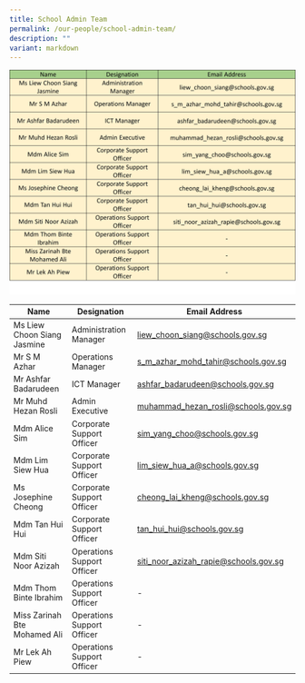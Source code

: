 ```yaml
---
title: School Admin Team
permalink: /our-people/school-admin-team/
description: ""
variant: markdown
---
```

![](/images/Staff%20List/school%20admin%20team.jpg)

| Name | Designation | Email Address |
| -------- | -------- | -------- |
| Ms Liew Choon Siang Jasmine     | Administration Manager     | liew_choon_siang@schools.gov.sg     |
| Mr S M Azhar    | Operations Manager     | s_m_azhar_mohd_tahir@schools.gov.sg     |
| Mr Ashfar Badarudeen     | ICT Manager     | ashfar_badarudeen@schools.gov.sg     |
| Mr Muhd Hezan Rosli     | Admin Executive     | muhammad_hezan_rosli@schools.gov.sg     |
| Mdm Alice Sim     | Corporate Support Officer     | sim_yang_choo@schools.gov.sg     |
| Mdm Lim Siew Hua     | Corporate Support Officer     | lim_siew_hua_a@schools.gov.sg    |
| Ms Josephine Cheong     | Corporate Support Officer     | cheong_lai_kheng@schools.gov.sg     |
| Mdm Tan Hui Hui     | Corporate Support Officer     | tan_hui_hui@schools.gov.sg     |
| Mdm Siti Noor Azizah     | Operations Support Officer     | siti_noor_azizah_rapie@schools.gov.sg     |
| Mdm Thom Binte Ibrahim     | Operations Support Officer    | -     |
| Miss Zarinah Bte Mohamed Ali     | Operations Support Officer     | -     |
| Mr Lek Ah Piew     | Operations Support Officer     | -     |